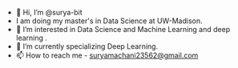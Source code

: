 - 👋 Hi, I’m @surya-bit
- I am doing my master's in Data Science at UW-Madison.
- 👀 I’m interested in Data Science and Machine Learning and deep learning .
- 🌱 I’m currently specializing Deep Learning.
- 📫 How to reach me - suryamachani23562@gmail.com

<!---
surya-bit/surya-bit is a ✨ special ✨ repository because its `README.md` (this file) appears on your GitHub profile.
You can click the Preview link to take a look at your changes.
--->
